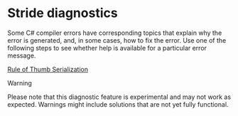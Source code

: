 # Stride diagnostics

Some C# compiler errors have corresponding topics that explain why the error is generated, and, in some cases, how to fix the error. Use one of the following steps to see whether help is available for a particular error message.

[Rule of Thumb Serialization](../manual/scripts/serialization.md#rule-of-thumb)

> [!WARNING]
> Please note that this diagnostic feature is experimental and may not work as expected.
> Warnings might include solutions that are not yet fully functional.